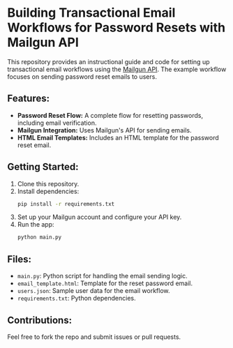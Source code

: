 # Building Transactional Email Workflows for Password Resets with Mailgun API

This repository provides an instructional guide and code for setting up transactional email workflows using the [Mailgun API](https://www.mailgun.com/). The example workflow focuses on sending password reset emails to users.

## Features:
- **Password Reset Flow:** A complete flow for resetting passwords, including email verification.
- **Mailgun Integration:** Uses Mailgun's API for sending emails.
- **HTML Email Templates:** Includes an HTML template for the password reset email.

## Getting Started:
1. Clone this repository.
2. Install dependencies:
   ```bash
   pip install -r requirements.txt
   ```
3. Set up your Mailgun account and configure your API key.
4. Run the app:
   ```bash
   python main.py
   ```

## Files:
- `main.py`: Python script for handling the email sending logic.
- `email_template.html`: Template for the reset password email.
- `users.json`: Sample user data for the email workflow.
- `requirements.txt`: Python dependencies.

## Contributions:
Feel free to fork the repo and submit issues or pull requests.
